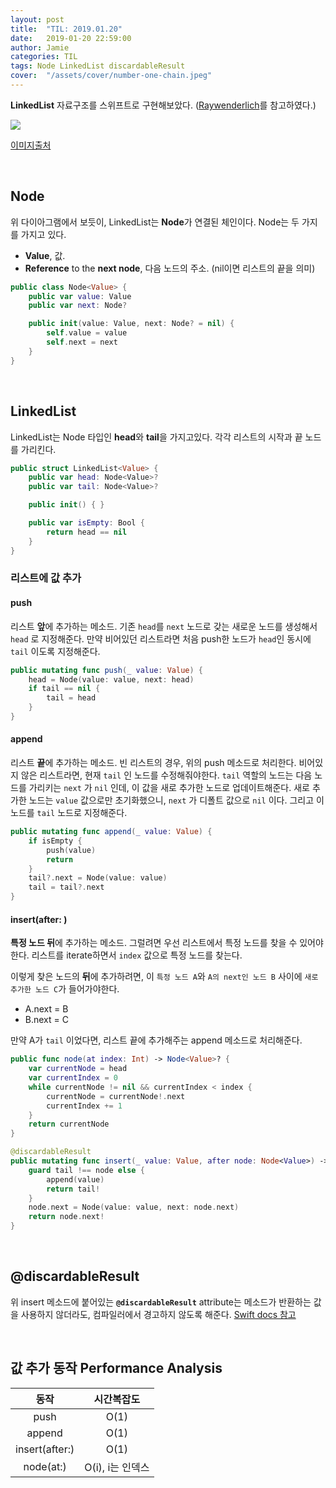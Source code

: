 ```yaml
---
layout: post
title:  "TIL: 2019.01.20"
date:   2019-01-20 22:59:00
author: Jamie
categories: TIL
tags: Node LinkedList discardableResult
cover:  "/assets/cover/number-one-chain.jpeg"
---
```


**LinkedList** 자료구조를 스위프트로 구현해보았다. ([Raywenderlich](https://www.raywenderlich.com/)를 참고하였다.)

<img src="https://popsmile.github.io/res/images/TIL/single-linked-list.png">

[이미지출처](https://ko.wikipedia.org/wiki/%EC%97%B0%EA%B2%B0_%EB%A6%AC%EC%8A%A4%ED%8A%B8#/media/File:Single_linked_list.png)

<br>

## Node

위 다이아그램에서 보듯이, LinkedList는 **Node**가 연결된 체인이다. Node는 두 가지를 가지고 있다.

- **Value**, 값.
- **Reference** to the **next node**, 다음 노드의 주소. (nil이면 리스트의 끝을 의미)

```swift
public class Node<Value> {
    public var value: Value
    public var next: Node?

    public init(value: Value, next: Node? = nil) {
        self.value = value
        self.next = next
    }
}
```

<br>

## LinkedList

LinkedList는 Node 타입인 **head**와 **tail**을 가지고있다. 각각 리스트의 시작과 끝 노드를 가리킨다.

```swift
public struct LinkedList<Value> {
    public var head: Node<Value>?
    public var tail: Node<Value>?

    public init() { }

    public var isEmpty: Bool {
        return head == nil
    }
}
```

### 리스트에 값 추가

#### push

리스트 **앞**에 추가하는 메소드. 기존 `head`를 `next` 노드로 갖는 새로운 노드를 생성해서 `head` 로 지정해준다. 만약 비어있던 리스트라면 처음 push한 노드가 `head`인 동시에 `tail` 이도록  지정해준다.

```swift
public mutating func push(_ value: Value) {
    head = Node(value: value, next: head)
    if tail == nil {
        tail = head
    }
}
```

#### append

리스트 **끝**에 추가하는 메소드. 빈 리스트의 경우, 위의 push 메소드로 처리한다. 비어있지 않은 리스트라면, 현재 `tail` 인 노드를 수정해줘야한다. `tail` 역할의 노드는 다음 노드를 가리키는 `next` 가 `nil` 인데, 이 값을 새로 추가한 노드로 업데이트해준다. 새로 추가한 노드는 `value` 값으로만 초기화했으니, `next` 가 디폴트 값으로 `nil` 이다. 그리고 이 노드를 `tail` 노드로 지정해준다.

```swift
public mutating func append(_ value: Value) {
    if isEmpty {
        push(value)
        return
    }
    tail?.next = Node(value: value)
    tail = tail?.next
}
```

#### insert(after: )

**특정 노드 뒤**에 추가하는 메소드. 그럴려면 우선 리스트에서 특정 노드를 찾을 수 있어야한다. 리스트를 iterate하면서 `index` 값으로 특정 노드를 찾는다.

이렇게 찾은 노드의 **뒤**에 추가하려면, 이 `특정 노드 A`와 `A의 next인 노드 B` 사이에 `새로 추가한 노드 C`가 들어가야한다. 

- A.next = B
- B.next = C

만약 A가 `tail` 이었다면, 리스트 끝에 추가해주는 append 메소드로 처리해준다.

```swift
public func node(at index: Int) -> Node<Value>? {
    var currentNode = head
    var currentIndex = 0
    while currentNode != nil && currentIndex < index {
        currentNode = currentNode!.next
        currentIndex += 1
    }
    return currentNode
}

@discardableResult
public mutating func insert(_ value: Value, after node: Node<Value>) -> Node<Value> {
    guard tail !== node else {
        append(value)
        return tail!
    }
    node.next = Node(value: value, next: node.next)
    return node.next!
}
```

<br>

## @discardableResult

위 insert 메소드에 붙어있는 **`@discardableResult`** attribute는 메소드가 반환하는 값을 사용하지 않더라도, 컴파일러에서 경고하지 않도록 해준다. [Swift docs 참고](https://docs.swift.org/swift-book/ReferenceManual/Attributes.html)

<br>

## 값 추가 동작 Performance Analysis

|      동작      |    시간복잡도    |
| :------------: | :--------------: |
|      push      |       O(1)       |
|     append     |       O(1)       |
| insert(after:) |       O(1)       |
|   node(at:)    | O(i), i는 인덱스 |

